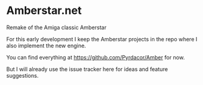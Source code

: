 # Amberstar.net
Remake of the Amiga classic Amberstar


For this early development I keep the Amberstar projects in the repo where I also implement the new engine.

You can find everything at https://github.com/Pyrdacor/Amber for now.

But I will already use the issue tracker here for ideas and feature suggestions.
